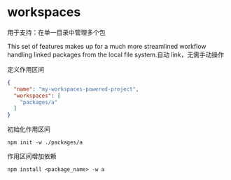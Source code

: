 # workspaces

用于支持：在单一目录中管理多个包

This set of features makes up for a much more streamlined workflow handling linked packages from the local file system.自动 link，无需手动操作

定义作用区间

```JSON
{
  "name": "my-workspaces-powered-project",
  "workspaces": [
    "packages/a"
  ]
}
```

初始化作用区间

```
npm init -w ./packages/a
```

作用区间增加依赖

```
npm install <package_name> -w a
```
